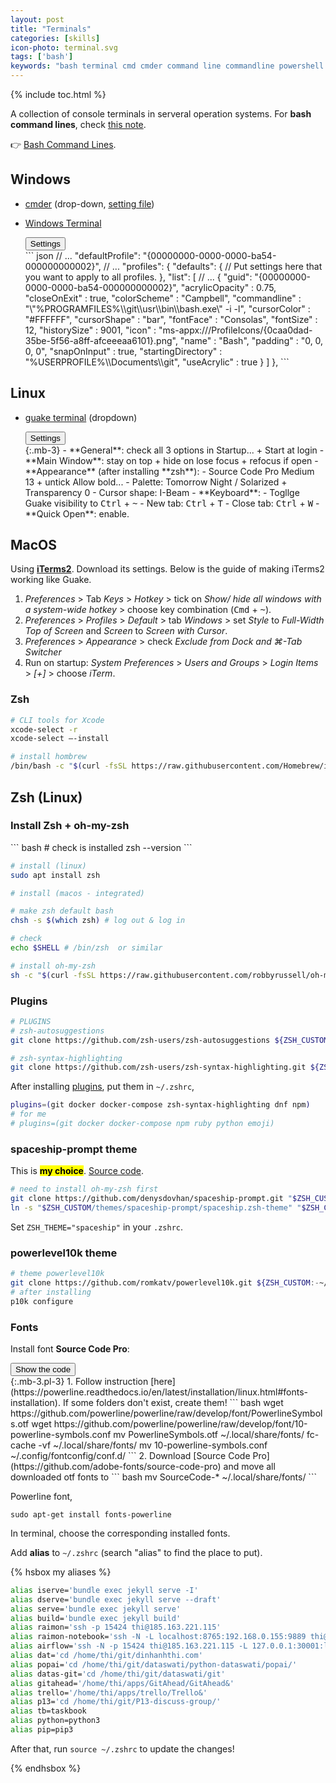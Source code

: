```yaml
---
layout: post
title: "Terminals"
categories: [skills]
icon-photo: terminal.svg
tags: ['bash']
keywords: "bash terminal cmd cmder command line commandline powershell window terminal zsh guake terminal linux ubuntu mac os osx"
---
```


{% include toc.html %}

A collection of console terminals in serveral operation systems. For **bash command lines**, check [this note](/bash-command-line).

👉 [Bash Command Lines](/bash-command-line).

## Windows

- [cmder](https://cmder.net) (drop-down, [setting file](https://github.com/dinhanhthi/scripts/blob/master/settings/windows/user-ConEmu.xml))
- [Windows Terminal](https://github.com/microsoft/terminal)

    <div class="hide-show-box">
    <button type="button" markdown="1" class="btn collapsed box-button" data-toggle="collapse" data-target="#box1ct">
    Settings
    </button>
    <div id="box1ct" markdown="1" class="collapse multi-collapse box-content">
    ``` json
    // ...
    "defaultProfile": "{00000000-0000-0000-ba54-000000000002}",
    // ...
    "profiles":
        {
            "defaults":
            {
                // Put settings here that you want to apply to all profiles.
            },
            "list":
            [
                // ...
                {
                    "guid": "{00000000-0000-0000-ba54-000000000002}",
                    "acrylicOpacity" : 0.75,
                    "closeOnExit" : true,
                    "colorScheme" : "Campbell",
                    "commandline" : "\"%PROGRAMFILES%\\git\\usr\\bin\\bash.exe\" -i -l",
                    "cursorColor" : "#FFFFFF",
                    "cursorShape" : "bar",
                    "fontFace" : "Consolas",
                    "fontSize" : 12,
                    "historySize" : 9001,
                    "icon" : "ms-appx:///ProfileIcons/{0caa0dad-35be-5f56-a8ff-afceeeaa6101}.png",
                    "name" : "Bash",
                    "padding" : "0, 0, 0, 0",
                    "snapOnInput" : true,
                    "startingDirectory" : "%USERPROFILE%\\Documents\\git",
                    "useAcrylic" : true
                }
            ]
        },
    ```
    </div>
    </div>

## Linux

- [guake terminal](http://guake-project.org) (dropdown)

    <div class="hide-show-box">
    <button type="button" markdown="1" class="btn collapsed box-button" data-toggle="collapse" data-target="#box2ct">
    Settings
    </button>
    <div id="box2ct" markdown="1" class="collapse multi-collapse box-content">
    {:.mb-3}
    - **General**: check all 3 options in Startup... + Start at login
    - **Main Window**: stay on top + hide on lose focus + refocus if open
    - **Appearance** (after installing **zsh**):
      - Source Code Pro Medium 13 + untick Allow bold...
      - Palette: Tomorrow Night / Solarized + Transparency 0
      - Cursor shape: I-Beam
    - **Keyboard**:
      - Togllge Guake visibility to <kbd>Ctrl</kbd> + <kbd>~</kbd>
      - New tab: <kbd>Ctrl</kbd> + <kbd>T</kbd>
      - Close tab: <kbd>Ctrl</kbd> + <kbd>W</kbd>
    - **Quick Open**: enable.
    </div>
    </div>

## MacOS

Using [**iTerms2**](https://www.iterm2.com/). Download its settings. Below is the guide of making iTerms2 working like Guake.

1. _Preferences_ > Tab _Keys_ > _Hotkey_ > tick on _Show/ hide all windows with a system-wide hotkey_ > choose key combination (<kbd>Cmd</kbd> + <kbd>~</kbd>).
2. _Preferences_ > _Profiles_ > _Default_ > tab _Windows_ > set _Style_ to _Full-Width Top of Screen_ and _Screen_ to _Screen with Cursor_.
3. _Preferences_ > _Appearance_ > check _Exclude from Dock and ⌘-Tab Switcher_
4. Run on startup: _System Preferences_ > _Users and Groups_ > _Login Items_ > _[+]_ > choose _iTerm_.

### Zsh

``` bash
# CLI tools for Xcode
xcode-select -r
xcode-select —-install

# install hombrew
/bin/bash -c "$(curl -fsSL https://raw.githubusercontent.com/Homebrew/install/master/install.sh)"
```

## Zsh (Linux)

### Install Zsh + oh-my-zsh

<div class="flex-50" markdown="1">
``` bash
# check is installed
zsh --version
```

``` bash
# install (linux)
sudo apt install zsh

# install (macos - integrated)
```

``` bash
# make zsh default bash
chsh -s $(which zsh) # log out & log in
```

``` bash
# check
echo $SHELL # /bin/zsh  or similar
```
</div>

``` bash
# install oh-my-zsh
sh -c "$(curl -fsSL https://raw.githubusercontent.com/robbyrussell/oh-my-zsh/master/tools/install.sh)"
```

### Plugins

``` bash
# PLUGINS
# zsh-autosuggestions
git clone https://github.com/zsh-users/zsh-autosuggestions ${ZSH_CUSTOM:-~/.oh-my-zsh/custom}/plugins/zsh-autosuggestions

# zsh-syntax-highlighting
git clone https://github.com/zsh-users/zsh-syntax-highlighting.git ${ZSH_CUSTOM:-~/.oh-my-zsh/custom}/plugins/zsh-syntax-highlighting
```

After installing [plugins](https://github.com/ohmyzsh/ohmyzsh/wiki/Plugins), put them in `~/.zshrc`,

``` bash
plugins=(git docker docker-compose zsh-syntax-highlighting dnf npm)
# for me
# plugins=(git docker docker-compose npm ruby python emoji)
```

### spaceship-prompt theme

This is <mark markdown="span">**my choice**</mark>. [Source code](https://github.com/denysdovhan/spaceship-prompt).

``` bash
# need to install oh-my-zsh first
git clone https://github.com/denysdovhan/spaceship-prompt.git "$ZSH_CUSTOM/themes/spaceship-prompt"
ln -s "$ZSH_CUSTOM/themes/spaceship-prompt/spaceship.zsh-theme" "$ZSH_CUSTOM/themes/spaceship.zsh-theme"
```

Set `ZSH_THEME="spaceship"` in your `.zshrc`.

### powerlevel10k theme

``` bash
# theme powerlevel10k
git clone https://github.com/romkatv/powerlevel10k.git ${ZSH_CUSTOM:-~/.oh-my-zsh/custom}/themes/powerlevel10k
# after installing
p10k configure
```

### Fonts

Install font **Source Code Pro**:

<div class="hide-show-box">
<button type="button" markdown="1" class="btn collapsed box-button" data-toggle="collapse" data-target="#box1ct">
Show the code
</button>
<div id="box1ct" markdown="1" class="collapse multi-collapse box-content">
{:.mb-3.pl-3}
1. Follow instruction [here](https://powerline.readthedocs.io/en/latest/installation/linux.html#fonts-installation). If some folders don't exist, create them!
``` bash
wget https://github.com/powerline/powerline/raw/develop/font/PowerlineSymbols.otf
wget https://github.com/powerline/powerline/raw/develop/font/10-powerline-symbols.conf
mv PowerlineSymbols.otf ~/.local/share/fonts/
fc-cache -vf ~/.local/share/fonts/
mv 10-powerline-symbols.conf ~/.config/fontconfig/conf.d/
```
2. Download [Source Code Pro](https://github.com/adobe-fonts/source-code-pro) and move all downloaded otf fonts to
``` bash
mv SourceCode-* ~/.local/share/fonts/
```
</div>
</div>

Powerline font,

```
sudo apt-get install fonts-powerline
```

In terminal, choose the corresponding installed fonts.

Add **alias** to `~/.zshrc` (search "alias" to find the place to put).

{% hsbox my aliases %}

``` bash
alias iserve='bundle exec jekyll serve -I'
alias dserve='bundle exec jekyll serve --draft'
alias serve='bundle exec jekyll serve'
alias build='bundle exec jekyll build'
alias raimon='ssh -p 15424 thi@185.163.221.115'
alias raimon-notebook='ssh -N -L localhost:8765:192.168.0.155:9889 thi@185.163.221.115 -p 15424'
alias airflow='ssh -N -p 15424 thi@185.163.221.115 -L 127.0.0.1:30001:localhost:30001 -f'
alias dat='cd /home/thi/git/dinhanhthi.com'
alias popai='cd /home/thi/git/dataswati/python-dataswati/popai/'
alias datas-git='cd /home/thi/git/dataswati/git'
alias gitahead='/home/thi/apps/GitAhead/GitAhead&'
alias trello='/home/thi/apps/trello/Trello&'
alias p13='cd /home/thi/git/P13-discuss-group/'
alias tb=taskbook
alias python=python3
alias pip=pip3
```

After that, run `source ~/.zshrc` to update the changes!

{% endhsbox %}

